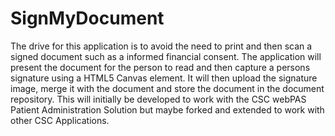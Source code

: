 # SignMyDocument
The drive for this application is to avoid the need to print and then scan a signed document such as a informed financial consent.  The application will present the document for the person to read and then capture a persons signature using a HTML5 Canvas element. It will then upload the signature image, merge it with the document and store the document in the document repository.  This will initially be developed to work with the CSC webPAS Patient Administration Solution but maybe forked and extended to work with other CSC Applications.
